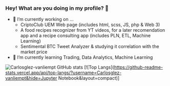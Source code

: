 ### Hey! What are you doing in my profile? 👀
- 🔭 I’m currently working on ...
  - CriptoClub UEM Web page (includes html, scss, JS, php & Web 3)
  - A food recipes recognizer from YT videos, for a later recomendation app and a recipe consulting app (includes PLN, ETL, Machine Learning)
  - Sentimental BTC Tweet Analyzer & studying it correlation with the market price
- 🌱 I’m currently learning Trading, Data Analytics, Machine Learning

![Carlosglez-vanliempt GitHub stats](https://github-readme-stats.vercel.app/api?username=Carlosglez-vanliempt&show_icons=true&theme=dark)
[![Top Langs](https://github-readme-stats.vercel.app/api/top-langs/?username=Carlosglez-vanliempt&hide=Jupyter Notebook&layout=compact)]

<!--
**Carlosglez-vanliempt/Carlosglez-vanliempt** is a ✨ _special_ ✨ repository because its `README.md` (this file) appears on your GitHub profile.

Here are some ideas to get you started:


- 👯 I’m looking to collaborate on ...
- 🤔 I’m looking for help with ...
- 💬 Ask me about ...
- 📫 How to reach me: ...
- 😄 Pronouns: ...
- ⚡ Fun fact: ...
-->
